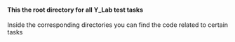 #### This the root directory for all Y_Lab test tasks

Inside the corresponding directories you can find the code related to certain tasks
